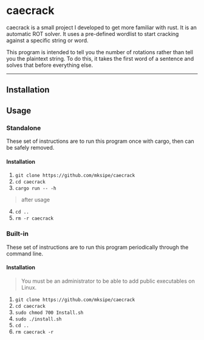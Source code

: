 # caecrack

caecrack is a small project I developed to get more familiar with rust. It is an automatic ROT solver. It uses a pre-defined wordlist to start cracking against a specific string or word.

This program is intended to tell you the number of rotations rather than tell you the plaintext string. To do this, it takes the first word of a sentence and solves that before everything else.

---

## Installation

## Usage

### Standalone

These set of instructions are to run this program once with cargo, then can be safely removed. 

#### Installation

1. `git clone https://github.com/mksipe/caecrack`
2. `cd caecrack`
3. `cargo run -- -h`
> after usage
4. `cd ..`
5. `rm -r caecrack`


### Built-in

These set of instructions are to run this program periodically through the command line.

#### Installation

> You must be an administrator to be able to add public executables on Linux.

1. `git clone https://github.com/mksipe/caecrack`
2. `cd caecrack`
3. `sudo chmod 700 Install.sh` 
4. `sudo ./install.sh`
5. `cd .. `
6. `rm caecrack -r  `

